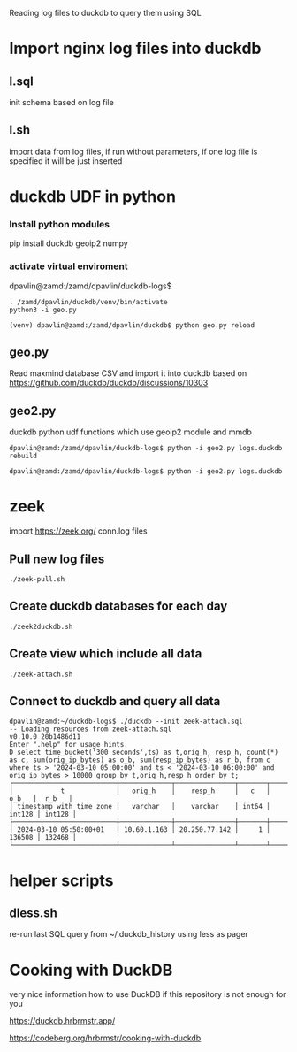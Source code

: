 Reading log files to duckdb to query them using SQL

# Import nginx log files into duckdb

## l.sql

init schema based on log file

## l.sh

import data from log files, if run without parameters, if
one log file is specified it will be just inserted

# duckdb UDF in python

### Install python modules

pip install duckdb geoip2 numpy

### activate virtual enviroment

dpavlin@zamd:/zamd/dpavlin/duckdb-logs$ 

```shell
. /zamd/dpavlin/duckdb/venv/bin/activate
python3 -i geo.py

(venv) dpavlin@zamd:/zamd/dpavlin/duckdb$ python geo.py reload
```

## geo.py

Read maxmind database CSV and import it into duckdb
based on https://github.com/duckdb/duckdb/discussions/10303


## geo2.py

duckdb python udf functions which use geoip2 module and mmdb

```shell
dpavlin@zamd:/zamd/dpavlin/duckdb-logs$ python -i geo2.py logs.duckdb rebuild

dpavlin@zamd:/zamd/dpavlin/duckdb-logs$ python -i geo2.py logs.duckdb
```

# zeek

import https://zeek.org/ conn.log files


## Pull new log files

```shell
./zeek-pull.sh
```

## Create duckdb databases for each day

```shell
./zeek2duckdb.sh
```

## Create view which include all data

```shell
./zeek-attach.sh
```

## Connect to duckdb and query all data

```shell
dpavlin@zamd:~/duckdb-logs$ ./duckdb --init zeek-attach.sql
-- Loading resources from zeek-attach.sql
v0.10.0 20b1486d11
Enter ".help" for usage hints.
D select time_bucket('300 seconds',ts) as t,orig_h, resp_h, count(*) as c, sum(orig_ip_bytes) as o_b, sum(resp_ip_bytes) as r_b, from c where ts > '2024-03-10 05:00:00' and ts < '2024-03-10 06:00:00' and orig_ip_bytes > 10000 group by t,orig_h,resp_h order by t;
┌──────────────────────────┬─────────────┬───────────────┬───────┬────────┬────────┐
│            t             │   orig_h    │    resp_h     │   c   │  o_b   │  r_b   │
│ timestamp with time zone │   varchar   │    varchar    │ int64 │ int128 │ int128 │
├──────────────────────────┼─────────────┼───────────────┼───────┼────────┼────────┤
│ 2024-03-10 05:50:00+01   │ 10.60.1.163 │ 20.250.77.142 │     1 │ 136508 │ 132468 │
└──────────────────────────┴─────────────┴───────────────┴───────┴────────┴────────┘
```



# helper scripts

## dless.sh

re-run last SQL query from ~/.duckdb_history using less as pager



# Cooking with DuckDB

very nice information how to use DuckDB if this repository
is not enough for you

https://duckdb.hrbrmstr.app/

https://codeberg.org/hrbrmstr/cooking-with-duckdb
